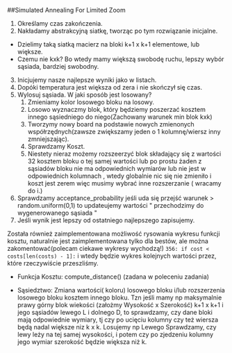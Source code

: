 ##Simulated Annealing For Limited Zoom
1. Określamy czas zakończenia.
2. Nakładamy abstrakcyjną siatkę, tworząc po tym rozwiązanie inicjalne. 
- Dzielimy taką siatką macierz na bloki 
k+1 x k+1 elementowe, lub większe.
 - Czemu nie kxk? Bo wtedy mamy większą swobodę ruchu, lepszy wybór sąsiada, bardziej swobodny.
3. Inicjujemy nasze najlepsze wyniki jako w listach.
4. Dopóki temperatura jest większa od zera i nie skończył się czas.
5. Wylosuj sąsiada. W jaki sposób jest losowany?
    1. Zmieniamy kolor losowego bloku na losowy.
    2. Losowo wyznaczmy blok, który będziemy poszerzać kosztem innego sąsiedniego do niego(Zachowany warunek min blok kxk)
    3. Tworzymy nowy board na podstawie nowych zmienonych współrzędnych(zawsze zwiększamy jeden o 1 kolumnę/wiersz inny zmniejszając).
    4. Sprawdzamy Koszt.
    5. Niestety nieraz możemy rozszeerzyć blok składający się z wartości 32 kosztem bloku o tej samej wartości lub po prostu żaden z sąsiadów bloku nie ma odpowiednich wymiarów lub nie jest w odpowiednich kolumnach
    , wtedy globalnie nic się nie zmieniło i koszt jest zerem więc musimy wybrać  inne rozszerzanie ( wracamy do i.)
6. Sprawdzamy acceptance_probability jeśli uda się przejść warunek > random.uniform(0,1)
to updateujemy wartości " przechodzimy do wygenerowanego sąsiada "
7. Jeśli wynik jest lepszy od ostatniego najlepszego zapisujemy.

Została również zaimplementowana możliwość rysowania wykresu funkcji kosztu, 
naturalnie jest zaimplementowana tylko dla bestów, ale można zakomentować(polecam ciekawe wykresy wychodzą!)
```356: if cost < costs[len(costs) - 1]:```
i wtedy będzie wykres kolejnych wartości przez, które rzeczywiście przeszliśmy.    

- Funkcja Kosztu: compute_distance() (zadana w poleceniu zadania)

- Sąsiedztwo: Zmiana wartości( koloru) losowego bloku i/lub rozszerzenia losowego bloku kosztem innego bloku.
 Tzn jeśli mamy np maksymalnie prawy górny
 blok wiekości (założmy Wysokość x Szerokość) k+1 x k+1 i jego  sąsiadów lewego L i dolnego D, to sprawdzamy, czy dane bloki
 mają odpowiednie wymiary, tj czy po ucięciu kolumny czy też wiersza będą nadal większe niz k x k. Losujemy np Lewego Sprawdzamy,
  czy lewy leży na tej samej wysokości, i potem czy po zjedzeniu kolumny jego wymiar szerokość będzie większa niż k. 
    